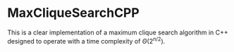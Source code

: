 # MaxCliqueSearchCPP
This is a clear implementation of a maximum clique search algorithm in C++ designed to operate with a time complexity of $\Theta(2^{n/2})$.
